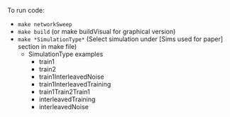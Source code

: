 To run code:

- `make networkSweep`
- `make build` (or make buildVisual for graphical version)
- `make *SimulationType*` (Select simulation under [Sims used for paper] section in  make file)
  - SimulationType examples
    - train1
    - train2
    - train1InterleavedNoise
    - train1InterleavedTraining
    - train1Train2Train1
    - interleavedTraining
    - interleavedNoise
